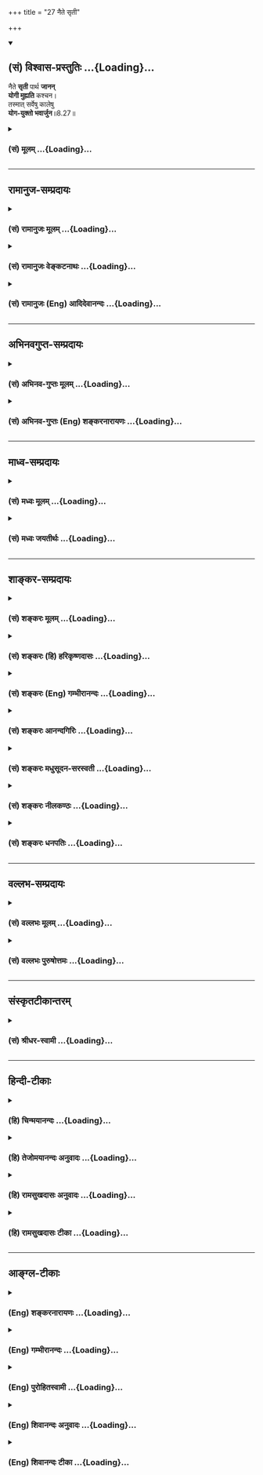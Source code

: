 +++
title = "27 नैते सृती"

+++
<div class="js_include" newlevelforh1="2" title="(सं) विश्वास-प्रस्तुतिः" unfilled url="/mahAbhAratam/shlokashaH/06-bhIShma-parva/03-bhagavad-gItA-parva/saMskRtam/vishvAsa-prastutiH/08_axara-para-brahma-yo/27_naite_sRtI.md">
<details open><summary><h2>(सं) विश्वास-प्रस्तुतिः ...{Loading}...</h2></summary>

नैते **सृती** पार्थ **जानन्**  
**योगी मुह्यति** कश्चन।  
तस्मात् सर्वेषु कालेषु  
**योग-युक्तो भवार्जुन**॥8.27॥
</details>
</div>
<div class="js_include collapsed" newlevelforh1="3" title="(सं) मूलम्" unfilled url="/mahAbhAratam/shlokashaH/06-bhIShma-parva/03-bhagavad-gItA-parva/saMskRtam/mUlam/08_axara-para-brahma-yo/27_naite_sRtI.md">
<details><summary><h3>(सं) मूलम् ...{Loading}...</h3></summary>

नैते सृती पार्थ जानन्योगी मुह्यति कश्चन।  
तस्मात्सर्वेषु कालेषु योगयुक्तो भवार्जुन।।8.27।।
</details>
</div>


_________________
## रामानुज-सम्प्रदायः
<div class="js_include collapsed" newlevelforh1="3" title="(सं) रामानुजः मूलम्" unfilled url="/mahAbhAratam/shlokashaH/06-bhIShma-parva/03-bhagavad-gItA-parva/saMskRtam/rAmAnujaH/mUlam/08_axara-para-brahma-yo/27_naite_sRtI.md">
<details><summary><h3>(सं) रामानुजः मूलम् ...{Loading}...</h3></summary>

।।8.27।। एतौ मार्गौ **जानन् योगी** प्रयाणकाले **कश्चन न मुह्यति** अपि तु
स्वेन एव देवयानेन पथा याति। **तस्माद्** अहरहः
अर्चिरादिगतिचिन्तनाख्य**योगयुक्तो** भव। अथ
अध्यायद्वयोदितशास्त्रार्थवेदनफलम् आह --

</details>
</div>
<div class="js_include collapsed" newlevelforh1="3" title="(सं) रामानुजः वेङ्कटनाथः" unfilled url="/mahAbhAratam/shlokashaH/06-bhIShma-parva/03-bhagavad-gItA-parva/saMskRtam/rAmAnujaH/venkaTanAthaH/08_axara-para-brahma-yo/27_naite_sRtI.md">
<details><summary><h3>(सं) रामानुजः वेङ्कटनाथः ...{Loading}...</h3></summary>

  
  
।।8.27।। नैती सृती इति श्लोकेन यद्यपि
मार्गचिन्तनमप्युपासनवत्परमपुरुषप्रीत्यर्थमेव तथापि मार्गज्ञानं हि
गन्तुरव्याकुलगमनार्थमिति लोके सिद्धम् अत्रापि तथोपकारः सम्भवन्न
परित्याज्यः तत्प्रसादादेव हि तत्सिद्धिरपीत्यभिप्रायेणाहएताविति। कश्चनेति
कश्चिदपीत्यर्थः। न मुह्यतितत्प्रकाशितद्वारः \[ब्र.सू.4।2।17\]
इत्यादिप्रकारेण स्पष्टमार्गो भवतीत्यर्थः। मार्गद्वयज्ञानं
हेयमार्गप्रहाणार्थमित्यभिप्रायेणाहअपित्विति। गतिज्ञानस्य फलमुपदिश्य
तस्मादिति हेतुतया परामृश्य साक्षाद्योगविधानस्यासङ्गतत्वाद्योगशब्दोऽत्र
ध्यानमात्रविषयः। तच्च ध्यानं प्रस्तुतगतिचिन्तनरूपमेव
भवितुमर्हतीत्यभिप्रायेणाह -- तस्मादिति।  
  

</details>
</div>
<div class="js_include collapsed" newlevelforh1="3" title="(सं) रामानुजः (Eng) आदिदेवानन्दः" unfilled url="/mahAbhAratam/shlokashaH/06-bhIShma-parva/03-bhagavad-gItA-parva/saMskRtam/rAmAnujaH/english/AdidevAnandaH/08_axara-para-brahma-yo/27_naite_sRtI.md">
<details><summary><h3>(सं) रामानुजः (Eng) आदिदेवानन्दः ...{Loading}...</h3></summary>

8.27 Having known these two paths, no Yogin is deluded. On the contrary,
he goes by the path of gods, his own path. Therefore, be integrated every day with Yoga called meditation on the path described by the terms starting with light. Next Sri Krsna speaks of the fruit of knowing the import of the Sastras, as taught in the two chapters 7 and 8.

</details>
</div>


_________________
## अभिनवगुप्त-सम्प्रदायः
<div class="js_include collapsed" newlevelforh1="3" title="(सं) अभिनव-गुप्तः मूलम्" unfilled url="/mahAbhAratam/shlokashaH/06-bhIShma-parva/03-bhagavad-gItA-parva/saMskRtam/abhinava-guptaH/mUlam/08_axara-para-brahma-yo/27_naite_sRtI.md">
<details><summary><h3>(सं) अभिनव-गुप्तः मूलम् ...{Loading}...</h3></summary>

।।8.27।। नैते इति।  
**एते सृति** यो वेत्ति -  
आभ्यन्तरेण क्रमेण योगाभ्यास-स्वीकृतेनेत्यर्थः।  
एतच्च वितत्य प्रकाश्यमानं ग्रन्थं विस्तारयतीत्य् अलम्। 

**तस्माद्** इति -- सर्वे ये काला आभ्यन्तराः +++(N अभ्यन्तराः)+++ तद्-विषयं **योगम्** अभ्यस्येः +++(K अभ्यसेत्)+++। 

अस्मद्-गुरवस् तु +आहुः --  
सर्वानुग्राहकतया मध्ये आभ्यन्तर-काल-कृतम् उत्क्रान्ति-भेदम् अभिधाय +++(S omits
आभ्यन्तर -- )+++ प्रकृतम् एव बाह्य-काल-विषयं +++(S omits बाह्यकालविषयं)+++ मुख्यं +++(N
मुख्यप्रमेयं)+++ प्रमेयम् उपसंहृतम् - तस्मात् सर्वेषु कालेषु इत्यादिना।

</details>
</div>
<div class="js_include collapsed" newlevelforh1="3" title="(सं) अभिनव-गुप्तः (Eng) शङ्करनारायणः" unfilled url="/mahAbhAratam/shlokashaH/06-bhIShma-parva/03-bhagavad-gItA-parva/saMskRtam/abhinava-guptaH/english/shankaranArAyaNaH/08_axara-para-brahma-yo/27_naite_sRtI.md">
<details><summary><h3>(सं) अभिनव-गुप्तः (Eng) शङ्करनारायणः ...{Loading}...</h3></summary>

8.27 Naite etc. The idea here is this : \[That Yogin does not get
deluded\] who knows these two courses by adopting 'the internal method'
, approved by the \[school of\] Yoga practice. This point, if explained
in detain, would lengthen our treatise. Hence let us stop here.
Therefore etc. Whatsoever are the \[units of\] time that are internal
let one practise the Yoga that is concerned with them all. Our
preceptors have however said as : So far the peculiarity in the passing
away \[of the Yogins\], as indicated by the internal times, has been
described, in the middle of the discourse, for the benefit of one and
all. Having done this, now the chief topic, under consideration,
regarding the external units of times, is being wound up by the words
'Therefore, concerned with all times etc.'

</details>
</div>


_________________
## माध्व-सम्प्रदायः
<div class="js_include collapsed" newlevelforh1="3" title="(सं) मध्वः मूलम्" unfilled url="/mahAbhAratam/shlokashaH/06-bhIShma-parva/03-bhagavad-gItA-parva/saMskRtam/madhvaH/mUlam/08_axara-para-brahma-yo/27_naite_sRtI.md">
<details><summary><h3>(सं) मध्वः मूलम् ...{Loading}...</h3></summary>

।।8.27।। एते सृती सोपाये ज्ञात्वाऽनुष्ठाय न मुह्यति। तच्चाह स्कान्दे --
सृती ज्ञात्वा च सोपाये अनुष्ठाय च साधनम्। न कश्चिन्मोहमाप्नोति न चान्या
तत्र वै गतिः इति।

</details>
</div>
<div class="js_include collapsed" newlevelforh1="3" title="(सं) मध्वः जयतीर्थः" unfilled url="/mahAbhAratam/shlokashaH/06-bhIShma-parva/03-bhagavad-gItA-parva/saMskRtam/madhvaH/jayatIrthaH/08_axara-para-brahma-yo/27_naite_sRtI.md">
<details><summary><h3>(सं) मध्वः जयतीर्थः ...{Loading}...</h3></summary>

।।8.27।। नैते सृती पार्थ इति मार्गज्ञानमात्रेण मोहाभावोऽभिधीयत इति
प्रतीतिनिरासार्थमाह -- **एते** इति। अनुष्ठायोपायमिति शेषः। कुत एतत्
योगीत्युक्तत्वात् पुराणसंवादाच्चेत्याह -- **तच्चे**ति। मोहो
भगवद्विस्मृतिरूपः। अन्या भगवत्प्राप्तेः। भाष्ये पुराणे
चानुष्ठायेत्याकारस्थाने क्वचिदीकारो लेखकदोषेण पतितः।
मूलपुस्तकेष्वदर्शनात्।

</details>
</div>


_________________
## शाङ्कर-सम्प्रदायः
<div class="js_include collapsed" newlevelforh1="3" title="(सं) शङ्करः मूलम्" unfilled url="/mahAbhAratam/shlokashaH/06-bhIShma-parva/03-bhagavad-gItA-parva/saMskRtam/shankaraH/mUlam/08_axara-para-brahma-yo/27_naite_sRtI.md">
<details><summary><h3>(सं) शङ्करः मूलम् ...{Loading}...</h3></summary>

।।8.27।। --,**न एते** यथोक्ते **सृती** मार्गौ **पार्थ जानन्** संसाराय
एका अन्या मोक्षाय इति **योगी** न **मुह्यति कश्चन** कश्चिदपि। **तस्मात्
सर्वेषु** **कालेषु योगयुक्तः** समाहितो **भव अर्जुन**।। शृणु तस्य योगस्य
माहात्म्यम् --,

</details>
</div>
<div class="js_include collapsed" newlevelforh1="3" title="(सं) शङ्करः (हि) हरिकृष्णदासः" unfilled url="/mahAbhAratam/shlokashaH/06-bhIShma-parva/03-bhagavad-gItA-parva/saMskRtam/shankaraH/hindI/harikRShNadAsaH/08_axara-para-brahma-yo/27_naite_sRtI.md">
<details><summary><h3>(सं) शङ्करः (हि) हरिकृष्णदासः ...{Loading}...</h3></summary>

।।8.27।। हे पार्थ इन उपर्युक्त दोनों मार्गोंको इस प्रकार जाननेवाला कि एक
पुनर्जन्मरूप संसारको देनेवाला है और दूसरा मोक्षका कारण है कोई भी योगी
मोहित नहीं होता। इसलिये हे अर्जुन तू सब समय योगयुक्त हो अर्थात् समाधिस्थ
हो।

</details>
</div>
<div class="js_include collapsed" newlevelforh1="3" title="(सं) शङ्करः (Eng) गम्भीरानन्दः" unfilled url="/mahAbhAratam/shlokashaH/06-bhIShma-parva/03-bhagavad-gItA-parva/saMskRtam/shankaraH/english/gambhIrAnandaH/08_axara-para-brahma-yo/27_naite_sRtI.md">
<details><summary><h3>(सं) शङ्करः (Eng) गम्भीरानन्दः ...{Loading}...</h3></summary>

8.27 O son of Prtha, na kascana yogi, no yogi whosoever; janan, has
known; ete srti, these two courses as described-that one leads to
worldly life, and the other to Liberation; muhyati, becomes deluded.
Tasmat, therefore; O Arjuna, bhava, be you; yoga-yuktah, steadfast in
Yoga; sarvesu kalesu, at all times. Here about the greatness of that
yoga:

</details>
</div>
<div class="js_include collapsed" newlevelforh1="3" title="(सं) शङ्करः आनन्दगिरिः" unfilled url="/mahAbhAratam/shlokashaH/06-bhIShma-parva/03-bhagavad-gItA-parva/saMskRtam/shankaraH/AnandagiriH/08_axara-para-brahma-yo/27_naite_sRtI.md">
<details><summary><h3>(सं) शङ्करः आनन्दगिरिः ...{Loading}...</h3></summary>

।।8.27।। गतेरुपास्यत्वाय तद्विज्ञानं स्तौति -- **नैते इति।** योगस्य
मोहापोहकत्वे फलितमाह -- **तस्मादिति।** ज्ञानप्रकारमनुवदति --
**संसारायेति।** मोक्षाय क्रममुक्त्यर्थमित्यर्थः। योगी ध्याननिष्ठो गतिमपि
ध्यायन्नैव मुह्यति केवलं कर्म दक्षिणमार्गप्रापकं कर्तव्यत्वेन
प्रत्येतीत्यर्थः। योगस्यापुनरावृत्तिफलत्वे नित्यकर्तव्यत्वं
सिद्धमित्युपसंहरति -- **तस्मादिति।**

</details>
</div>
<div class="js_include collapsed" newlevelforh1="3" title="(सं) शङ्करः मधुसूदन-सरस्वती" unfilled url="/mahAbhAratam/shlokashaH/06-bhIShma-parva/03-bhagavad-gItA-parva/saMskRtam/shankaraH/madhusUdana-sarasvatI/08_axara-para-brahma-yo/27_naite_sRtI.md">
<details><summary><h3>(सं) शङ्करः मधुसूदन-सरस्वती ...{Loading}...</h3></summary>

।।8.27।। गतेरुपास्यत्वाय तद्विज्ञानं स्तौति -- एते सृती मार्गौ हे पार्थ
जानन् क्रममोक्षायैका पुनः संसारायापरेति निश्चिन्वन् योगी ध्याननिष्ठो न
मुह्यति। केवलं कर्म धूमादिमार्गप्रापकं कर्तव्यत्वेन न प्रत्येति कश्चन
कश्चिदपि। तस्माद्योगस्यापुनरावृत्तिफलत्वात्सर्वेषु कालेषु योगयुक्तः
समाहितचित्तो भवापुनरावृत्तये हे अर्जुन।

</details>
</div>
<div class="js_include collapsed" newlevelforh1="3" title="(सं) शङ्करः नीलकण्ठः" unfilled url="/mahAbhAratam/shlokashaH/06-bhIShma-parva/03-bhagavad-gItA-parva/saMskRtam/shankaraH/nIlakaNThaH/08_axara-para-brahma-yo/27_naite_sRtI.md">
<details><summary><h3>(सं) शङ्करः नीलकण्ठः ...{Loading}...</h3></summary>

।।8.27।। एते सृती मार्गौ आवृत्त्यनावृत्तिफले जानन् योगी न मुह्यति।
योगभ्रष्टोऽयतिरल्पप्रयत्नश्च योगी न भवति कश्चन कोऽपि। यस्मादेवं
तस्मात्सर्वेष्वित्यादि स्पष्टम्।

</details>
</div>
<div class="js_include collapsed" newlevelforh1="3" title="(सं) शङ्करः धनपतिः" unfilled url="/mahAbhAratam/shlokashaH/06-bhIShma-parva/03-bhagavad-gItA-parva/saMskRtam/shankaraH/dhanapatiH/08_axara-para-brahma-yo/27_naite_sRtI.md">
<details><summary><h3>(सं) शङ्करः धनपतिः ...{Loading}...</h3></summary>

।।8.27।। एते सृती मार्गौ जानन् पुनरावृत्तिलक्षणसंसारायैका
अपुनरावृत्तिलक्षणमोक्षायान्येति निश्चयवान्योगी ध्यानयोगी कश्चिदपि न
मुह्यति। तस्मात्त्वमपि गतिद्वयं ज्ञात्वा मोहरहितः सर्वेषु कालेषु
योगयुक्तः समाहितो भव। हे अर्जुन पूर्वार्धे पार्थेति संबोधनस्य
मार्गद्वयज्ञाता योगाभ्यासेन क्रमेण मुच्यते नतु मातुर्गर्भे
पुनरायातीत्यभिप्रायः। उत्तरार्धेऽर्जुनेति संबोधनस्य तु सर्वेषु कालेषु
समाधानेनैव स्वस्वरुपं शुद्धं परं ब्रह्मावाप्स्यसीति।

</details>
</div>


_________________
## वल्लभ-सम्प्रदायः
<div class="js_include collapsed" newlevelforh1="3" title="(सं) वल्लभः मूलम्" unfilled url="/mahAbhAratam/shlokashaH/06-bhIShma-parva/03-bhagavad-gItA-parva/saMskRtam/vallabhaH/mUlam/08_axara-para-brahma-yo/27_naite_sRtI.md">
<details><summary><h3>(सं) वल्लभः मूलम् ...{Loading}...</h3></summary>

।।8.27।। मार्गज्ञानफलं दर्शयन् योगे उक्तरूपे निवेशयति -- नैत इति। योगी
कश्चन न मुह्यति तस्मात्किंबहुना त्वं सर्वेषु कालेषु योगी भव न
प्राणप्रयाणकाल एव योगस्य सर्वदापेक्षणादिति भावः।

</details>
</div>
<div class="js_include collapsed" newlevelforh1="3" title="(सं) वल्लभः पुरुषोत्तमः" unfilled url="/mahAbhAratam/shlokashaH/06-bhIShma-parva/03-bhagavad-gItA-parva/saMskRtam/vallabhaH/puruShottamaH/08_axara-para-brahma-yo/27_naite_sRtI.md">
<details><summary><h3>(सं) वल्लभः पुरुषोत्तमः ...{Loading}...</h3></summary>

  
  
।।8.27।। एतज्ज्ञानफलं वदन्नुपसंहरति -- नैते इति।  
**एते सृती** मार्गौ  
हे **पार्थ** मद्भक्त,  
**जानन् कश्चन योगी** मत्सम्बन्धियोगं विना केवलयोगी भूत्वा  
**न मुह्यति** न मोहं प्राप्नोति।  
सकामो भूत्वा केवल-योगाद्य्-आसक्तो न भवतीत्य् अर्थः।  
यत एतज् **ज्ञानिनो मोहो न भवति** तस्मान् मद्-उक्त-ज्ञान-युक्तः **सर्वत्र मोह-रहितः**  
सर्वेषु कालेषु लौकिकालौकिकेषु पूर्वोक्तेषु वा  
अर्जुन मोक्ष-जातीय-नाम-युक्त  
**योग-युक्तो** मद्योगयुक्तो भवेत्यर्थः।  
  

</details>
</div>


_________________
## संस्कृतटीकान्तरम्
<div class="js_include collapsed" newlevelforh1="3" title="(सं) श्रीधर-स्वामी" unfilled url="/mahAbhAratam/shlokashaH/06-bhIShma-parva/03-bhagavad-gItA-parva/saMskRtam/shrIdhara-svAmI/08_axara-para-brahma-yo/27_naite_sRtI.md">
<details><summary><h3>(सं) श्रीधर-स्वामी ...{Loading}...</h3></summary>

।।8.27।। मार्गज्ञानफलं दर्शयन् भक्तियोगमुपसंहरति **-- नैते इति।** एते
सृती मार्गौ हे पार्थ मोक्षसंसारप्रापकौ जानन्कश्चिदपि योगी न मुह्यति।
सुखबुद्ध्या स्वर्गादिफलं न कामयते किंतु परमेश्वरनिष्ठ एव भवतीत्यर्थः।
स्पष्टमन्यत्।

</details>
</div>


_________________
## हिन्दी-टीकाः
<div class="js_include collapsed" newlevelforh1="3" title="(हि) चिन्मयानन्दः" unfilled url="/mahAbhAratam/shlokashaH/06-bhIShma-parva/03-bhagavad-gItA-parva/hindI/chinmayAnandaH/08_axara-para-brahma-yo/27_naite_sRtI.md">
<details><summary><h3>(हि) चिन्मयानन्दः ...{Loading}...</h3></summary>

।।8.27।। शुक्लगति और कृष्णगति इन दोनों के ज्ञान का फल यह है कि इनका
ज्ञाता योगी पुरुष कभी मोहित नहीं होता है मन में उठने वाली निम्न स्तर की
प्रवृत्तियों के कारण धैर्य खोकर वह कभी निराश नहीं होता। भगवान् श्रीकृष्ण
ने अब तक पुनरावृत्ति और अपुनरावृत्ति के मार्गों का वर्णन किया और अब इस
श्लोक में वे ज्ञान और उसके फल को संग्रहीत करके कहते हैं कि इसलिए हे
अर्जुन तुम सब काल में योगी बनो। जिसने अनात्मा से तादात्म्य हटाकर मन को
आत्मस्वरूप में एकाग्र करना सीखा हो वह पुरुष योगी है। संक्षेप में इस
सम्पूर्ण अध्याय के माध्यम से भगवान् द्वारा अर्जुन को उपदेश दिया गया है
कि उसको जगत् में कार्य करते हुए भी सदा अक्षर पुरुष के साथ अनन्य भाव से
तादात्म्य स्थापित कर आत्मज्ञान में स्थिर होने का प्रयत्न करना चाहिए। अन्त
में इस योग का महात्म्य बताते हुए भगवान् कहते हैं --

</details>
</div>
<div class="js_include collapsed" newlevelforh1="3" title="(हि) तेजोमयानन्दः अनुवादः" unfilled url="/mahAbhAratam/shlokashaH/06-bhIShma-parva/03-bhagavad-gItA-parva/hindI/tejomayAnandaH/anuvAdaH/08_axara-para-brahma-yo/27_naite_sRtI.md">
<details><summary><h3>(हि) तेजोमयानन्दः अनुवादः ...{Loading}...</h3></summary>

।।8.27।। हे पार्थ इन दो मार्गों को (तत्त्व से) जानने वाला कोई भी योगी
मोहित नहीं होता। इसलिए, हे अर्जुन ! तुम सब काल में योगयुक्त बनो।।

</details>
</div>
<div class="js_include collapsed" newlevelforh1="3" title="(हि) रामसुखदासः अनुवादः" unfilled url="/mahAbhAratam/shlokashaH/06-bhIShma-parva/03-bhagavad-gItA-parva/hindI/rAmasukhadAsaH/anuvAdaH/08_axara-para-brahma-yo/27_naite_sRtI.md">
<details><summary><h3>(हि) रामसुखदासः अनुवादः ...{Loading}...</h3></summary>

।।8.27।। हे पृथानन्दन ! इन दोनों मार्गोंको जाननेवाला कोई भी योगी मोहित
नहीं होता। अतः हे अर्जुन ! तू सब समयमें योगयुक्त हो जा।

</details>
</div>
<div class="js_include collapsed" newlevelforh1="3" title="(हि) रामसुखदासः टीका" unfilled url="/mahAbhAratam/shlokashaH/06-bhIShma-parva/03-bhagavad-gItA-parva/hindI/rAmasukhadAsaH/TIkA/08_axara-para-brahma-yo/27_naite_sRtI.md">
<details><summary><h3>(हि) रामसुखदासः टीका ...{Loading}...</h3></summary>

।।8.27।।***व्याख्या--'*नैते सृती पार्थ जानन्योगी मुह्यति
कश्चन'--**शुक्लमार्ग प्रकाशमय है और कृष्णमार्ग अन्धकारमय है। जिनके
अन्तःकरणमें उत्पत्ति-विनाशशील वस्तुओंका महत्त्व नहीं है और जिनके
उद्देश्य, ध्येयमें प्रकाशस्वरूप (ज्ञानस्वरूप) परमात्मा ही हैं, ऐसे वे
परमात्माकी तरफ चलनेवाले साधक शुक्लमार्गी हैं अर्थात् उनका मार्ग प्रकाशमय
है। जो संसारमें रचे-पचे हैं और जिनका सांसारिक पदार्थोंका संग्रह करना और
उनसे सुख भोगना ही ध्येय होता है, ऐसे मनुष्य तो घोर अन्धकारमें हैं ही पर
जो भोग भोगनेके उद्देश्यसे यहाँके भोगोंसे संयम करके यज्ञ, तप, दान आदि
शास्त्रविहित शुभ कर्म करते हैं और मरनेके बाद स्वर्गादि ऊँची
भोग-भूमियोंमें जाते हैं, वे यद्यपि यहाँके भोगोंमें आसक्त मनुष्योंसे ऊँचे
उठे हुए हैं, तो भी आने-जानेवाले (जन्म-मरणके) मार्गमें होनेसे वे भी
अन्धकारमें ही हैं। तात्पर्य है कि कृष्णमार्गवाले ऊँचे-ऊँचे लोकोंमें
जानेपर भी जन्म-मरणके चक्करमें पड़े रहते हैं। कहीं जन्म गये तो मरना बाकी
रहता है और मर गये तो जन्मना बाकी रहता है --ऐसे जन्म-मरणके चक्करमें पड़े
हुए वे कोल्हूके बैलकी तरह अनन्तकालतक घूमते ही रहते हैं। -- इस तरह शुक्ल
और कृष्ण दोनों मार्गोंके परिणामको जाननेवाला मनुष्य योगी अर्थात् निष्काम
हो जाता है, भोगी नहीं। कारण कि वह यहाँके और परलोकके भोगोंसे ऊँचा उठ जाता
है। इसलिये वह मोहित नहीं होता। सांसारिक भोगोंके प्राप्त होनेमें और
प्राप्त न होनेमें जिसका उद्देश्य निर्विकार रहनेका ही होता है, वह योगी
कहलाता है।

</details>
</div>


_________________
## आङ्ग्ल-टीकाः
<div class="js_include collapsed" newlevelforh1="3" title="(Eng) शङ्करनारायणः" unfilled url="/mahAbhAratam/shlokashaH/06-bhIShma-parva/03-bhagavad-gItA-parva/english/shankaranArAyaNaH/08_axara-para-brahma-yo/27_naite_sRtI.md">
<details><summary><h3>(Eng) शङ्करनारायणः ...{Loading}...</h3></summary>

8.27. O son of Prtha, not a single Yogin, knowing these two courses,
gets deluded. Therefore, O Arjuna, be practising Yoga connected with all times.

</details>
</div>
<div class="js_include collapsed" newlevelforh1="3" title="(Eng) गम्भीरानन्दः" unfilled url="/mahAbhAratam/shlokashaH/06-bhIShma-parva/03-bhagavad-gItA-parva/english/gambhIrAnandaH/08_axara-para-brahma-yo/27_naite_sRtI.md">
<details><summary><h3>(Eng) गम्भीरानन्दः ...{Loading}...</h3></summary>

8.27 O son of Prtha, no yogi \[One steadfast in meditation.) whosoever has known these two courses becomes deluded. Therefore, O Arjuna, be you steadfast in yoga at all times.

</details>
</div>
<div class="js_include collapsed" newlevelforh1="3" title="(Eng) पुरोहितस्वामी" unfilled url="/mahAbhAratam/shlokashaH/06-bhIShma-parva/03-bhagavad-gItA-parva/english/purohitasvAmI/08_axara-para-brahma-yo/27_naite_sRtI.md">
<details><summary><h3>(Eng) पुरोहितस्वामी ...{Loading}...</h3></summary>

8.27 O Arjuna! The saint knowing these paths is not confused. Therefore meditate perpetually.

</details>
</div>
<div class="js_include collapsed" newlevelforh1="3" title="(Eng) शिवानन्दः अनुवादः" unfilled url="/mahAbhAratam/shlokashaH/06-bhIShma-parva/03-bhagavad-gItA-parva/english/shivAnandaH/anuvAdaH/08_axara-para-brahma-yo/27_naite_sRtI.md">
<details><summary><h3>(Eng) शिवानन्दः अनुवादः ...{Loading}...</h3></summary>

8.27 Knowing these paths, O Arjuna, no Yogi is deluded; therefore at all times be steadfast in Yoga.

</details>
</div>
<div class="js_include collapsed" newlevelforh1="3" title="(Eng) शिवानन्दः टीका" unfilled url="/mahAbhAratam/shlokashaH/06-bhIShma-parva/03-bhagavad-gItA-parva/english/shivAnandaH/TIkA/08_axara-para-brahma-yo/27_naite_sRtI.md">
<details><summary><h3>(Eng) शिवानन्दः टीका ...{Loading}...</h3></summary>

8.27 न not; एते these; सृती two paths; पार्थ O Partha; जानन् knowing;
योगी the Yogi; मुह्यति is deluded; कश्चन anyone; तस्मात् therefore;
सर्वेषु in all; कालेषु times; योगयुक्तः steadfast in Yoga; भव (be) thou;
अर्जुन O Arjuna.Commentary Knowing the nature of the two paths and the conseences they lead to; a Yogi never loses his discrimination. The Yogi who knows that the path of the gods or the path of light leads to Moksha
(gradual liberation); and the path of darkness to Samsara or the world or region of birth and death; is no longer deluded. Knowledge of these two paths serves as a compass or a beaconlight to guide the Yogis steps at every moment. He strives to stick to the path of light.

</details>
</div>
